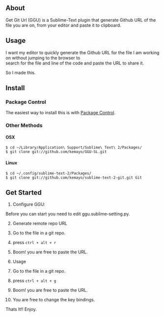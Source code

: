 ## About

Get Git Url (GGU) is a Sublime-Text plugin that generate Github URL of the file you are on, from your editor and paste it to clipboard.

## Usage

I want my editor to quickly generate the Github URL for the file I am working on without jumping to the browser to   
search for the file and line of the code and paste the URL to share it.

So I made this.

## Install

### Package Control

The easiest way to install this is with [Package Control](http://wbond.net/sublime\_packages/package\_control).

### Other Methods

#### OSX

```
$ cd ~/Library/Application\ Support/Sublime\ Text\ 2/Packages/
$ git clone git://github.com/kemayo/GGU-SL.git 
```

#### Linux

```
$ cd ~/.config/sublime-text-2/Packages/
$ git clone git://github.com/kemayo/sublime-text-2-git.git Git
```

## Get Started

1. Configure GGU:

  Before you can start you need to edit ggu.sublime-setting.py.


2.  Generate remote repo URL

  1. Go to the file in a git repo.

  2. press `ctrl + alt + r`

  3. Boom! you are free to paste the URL.


3.  Usage 

  1. Go to the file in a git repo.

  2. press `ctrl + alt + g`

  3. Boom! you are free to paste the URL.


4.  You are free to change the key bindings.


Thats It!! Enjoy.



